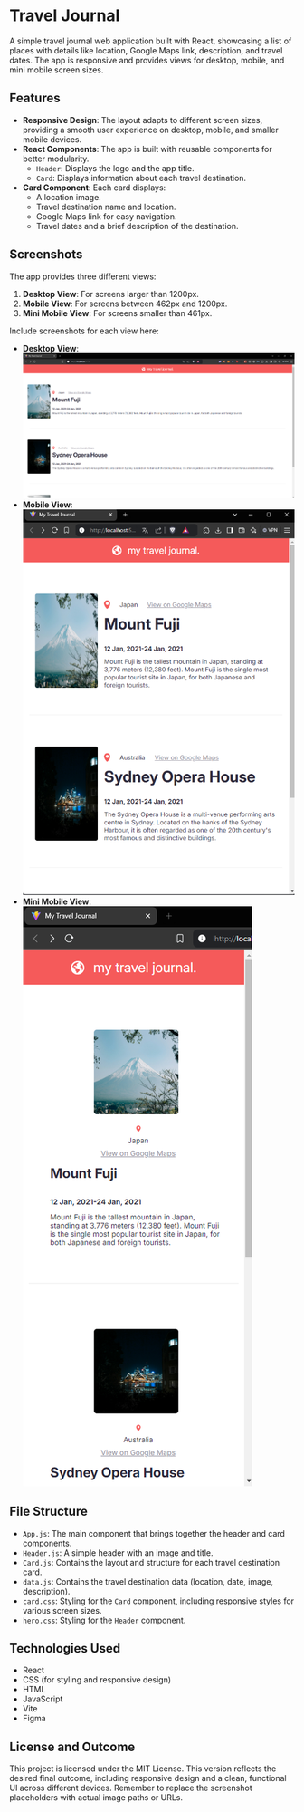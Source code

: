 
# Travel Journal

A simple travel journal web application built with React, showcasing a list of places with details like location, Google Maps link, description, and travel dates. The app is responsive and provides views for desktop, mobile, and mini mobile screen sizes.

## Features

- **Responsive Design**: The layout adapts to different screen sizes, providing a smooth user experience on desktop, mobile, and smaller mobile devices.
- **React Components**: The app is built with reusable components for better modularity.
  - `Header`: Displays the logo and the app title.
  - `Card`: Displays information about each travel destination.
- **Card Component**: Each card displays:
  - A location image.
  - Travel destination name and location.
  - Google Maps link for easy navigation.
  - Travel dates and a brief description of the destination.
  
## Screenshots

The app provides three different views:
1. **Desktop View**: For screens larger than 1200px.
2. **Mobile View**: For screens between 462px and 1200px.
3. **Mini Mobile View**: For screens smaller than 461px.

Include screenshots for each view here:

- **Desktop View**: ![Desktop View](./desktopss.png)
- **Mobile View**: ![Mobile View](./mobiless.png)
- **Mini Mobile View**: ![Mini Mobile View](./miniphones.png)


## File Structure

- `App.js`: The main component that brings together the header and card components.
- `Header.js`: A simple header with an image and title.
- `Card.js`: Contains the layout and structure for each travel destination card.
- `data.js`: Contains the travel destination data (location, date, image, description).
- `card.css`: Styling for the `Card` component, including responsive styles for various screen sizes.
- `hero.css`: Styling for the `Header` component.

## Technologies Used

- React
- CSS (for styling and responsive design)
- HTML
- JavaScript
- Vite
- Figma

## License and Outcome

This project is licensed under the MIT License. This version reflects the desired final outcome, including responsive design and a clean, functional UI across different devices. Remember to replace the screenshot placeholders with actual image paths or URLs.
